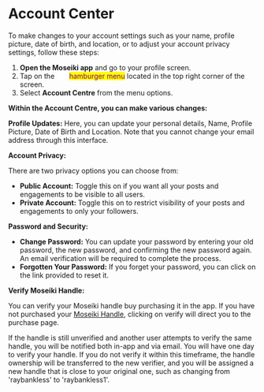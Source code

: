 # Account Center

To make changes to your account settings such as your name, profile picture, date of birth, and location, or to adjust your account privacy settings, follow these steps:

1. **Open the Moseiki app** and go to your profile screen.
2. Tap on the ![](<../../.gitbook/assets/Group 410.png>) <mark style="color:purple;">hamburger menu</mark> located in the top right corner of the screen.
3. Select **Account Centre** from the menu options.

**Within the Account Centre, you can make various changes:**

**Profile Updates:** Here, you can update your personal details, Name, Profile Picture, Date of Birth and Location. Note that you cannot change your email address through this interface.

**Account Privacy:**

There are two privacy options you can choose from:

* **Public Account:** Toggle this on if you want all your posts and engagements to be visible to all users.
* **Private Account:** Toggle this on to restrict visibility of your posts and engagements to only your followers.

**Password and Security:**

* **Change Password:** You can update your password by entering your old password, the new password, and confirming the new password again. An email verification will be required to complete the process.
* **Forgotten Your Password:** If you forget your password, you can click on the link provided to reset it.

**Verify Moseiki Handle:**

You can verify your Moseiki handle buy purchasing it in the app. If you have not purchased your [Moseiki Handle](../../moseiki-features/moseiki-handle.md), clicking on verify will direct you to the purchase page.

If the handle is still unverified and another user attempts to verify the same handle, you will be notified both in-app and via email. You will have one day to verify your handle. If you do not verify it within this timeframe, the handle ownership will be transferred to the new verifier, and you will be assigned a new handle that is close to your original one, such as changing from 'raybankless' to 'raybankless1'.
